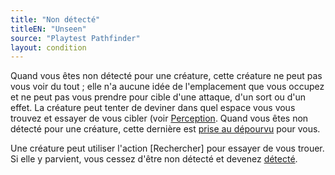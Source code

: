 ```yaml
---
title: "Non détecté"
titleEN: "Unseen"
source: "Playtest Pathfinder"
layout: condition
---
```


Quand vous êtes non détecté pour une créature, cette créature ne peut pas vous voir du tout ; elle n'a aucune idée de l'emplacement que vous occupez et ne peut pas vous prendre pour cible d'une attaque, d'un sort ou d'un effet. La créature peut tenter de deviner dans quel espace vous vous trouvez et essayer de vous cibler (voir [Perception](/ch9-jouer-à-pathfinder/perception.html). Quand vous êtes non détecté pour une créature, cette dernière est [prise au dépourvu](pris-au-dépourvu.html) pour vous.

Une créature peut utiliser l'action [Rechercher] pour essayer de vous trouer. Si elle y parvient, vous cessez d'être non détecté et devenez [détecté](détecté.html).
